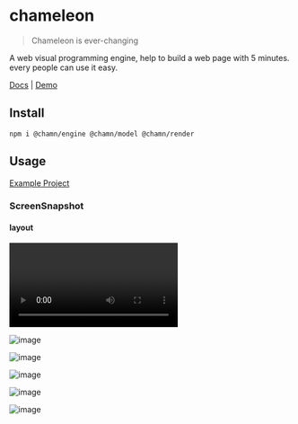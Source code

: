 # chameleon

> Chameleon is ever-changing

A web visual programming engine, help to build a web page with 5 minutes. every people can use it easy.

[Docs](https://hlerenow.github.io/chameleon/documents/) | [Demo](https://hlerenow.github.io/chameleon/)

## Install

```shell
npm i @chamn/engine @chamn/model @chamn/render
```

## Usage

[Example Project](https://github.com/ByteCrazy/chameleon-demo)

### ScreenSnapshot

#### layout

![image](./md-images/layout.mp4)

![image](https://user-images.githubusercontent.com/13299648/218920616-302a9eb6-a71a-4f4b-8e77-d892972eee2f.png)

![image](https://user-images.githubusercontent.com/13299648/218920783-0d1cc275-a238-4d80-a717-dbbbf54b4713.png)

![image](https://user-images.githubusercontent.com/13299648/218920845-0c4c549d-df56-4b0a-9b72-95dd0c0fcaf5.png)

![image](https://user-images.githubusercontent.com/13299648/218921002-a25cfdd6-f27a-4b19-83fe-a6a264e4e4b5.png)

![image](https://user-images.githubusercontent.com/13299648/218920640-9be3b1ba-1dc2-42c5-922f-f3c5f97a9d96.png)
